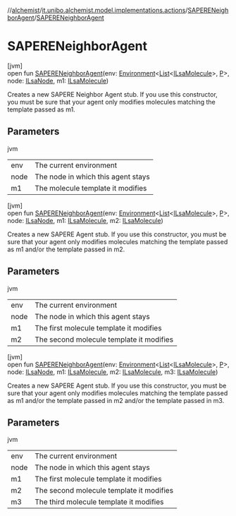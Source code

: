 //[alchemist](../../../index.md)/[it.unibo.alchemist.model.implementations.actions](../index.md)/[SAPERENeighborAgent](index.md)/[SAPERENeighborAgent](-s-a-p-e-r-e-neighbor-agent.md)

# SAPERENeighborAgent

[jvm]\
open fun [SAPERENeighborAgent](-s-a-p-e-r-e-neighbor-agent.md)(env: [Environment](../../it.unibo.alchemist.model.interfaces/-environment/index.md)<[List](https://docs.oracle.com/javase/8/docs/api/java/util/List.html)<[ILsaMolecule](../../it.unibo.alchemist.model.interfaces/-i-lsa-molecule/index.md)>, [P](../../it.unibo.alchemist.model.implementations.reactions/-s-a-p-e-r-e-gradient/index.md)>, node: [ILsaNode](../../it.unibo.alchemist.model.interfaces/-i-lsa-node/index.md), m1: [ILsaMolecule](../../it.unibo.alchemist.model.interfaces/-i-lsa-molecule/index.md))

Creates a new SAPERE Neighbor Agent stub. If you use this constructor, you must be sure that your agent only modifies molecules matching the template passed as m1.

## Parameters

jvm

| | |
|---|---|
| env | The current environment |
| node | The node in which this agent stays |
| m1 | The molecule template it modifies |

[jvm]\
open fun [SAPERENeighborAgent](-s-a-p-e-r-e-neighbor-agent.md)(env: [Environment](../../it.unibo.alchemist.model.interfaces/-environment/index.md)<[List](https://docs.oracle.com/javase/8/docs/api/java/util/List.html)<[ILsaMolecule](../../it.unibo.alchemist.model.interfaces/-i-lsa-molecule/index.md)>, [P](../../it.unibo.alchemist.model.implementations.reactions/-s-a-p-e-r-e-gradient/index.md)>, node: [ILsaNode](../../it.unibo.alchemist.model.interfaces/-i-lsa-node/index.md), m1: [ILsaMolecule](../../it.unibo.alchemist.model.interfaces/-i-lsa-molecule/index.md), m2: [ILsaMolecule](../../it.unibo.alchemist.model.interfaces/-i-lsa-molecule/index.md))

Creates a new SAPERE Agent stub. If you use this constructor, you must be sure that your agent only modifies molecules matching the template passed as m1 and/or the template passed in m2.

## Parameters

jvm

| | |
|---|---|
| env | The current environment |
| node | The node in which this agent stays |
| m1 | The first molecule template it modifies |
| m2 | The second molecule template it modifies |

[jvm]\
open fun [SAPERENeighborAgent](-s-a-p-e-r-e-neighbor-agent.md)(env: [Environment](../../it.unibo.alchemist.model.interfaces/-environment/index.md)<[List](https://docs.oracle.com/javase/8/docs/api/java/util/List.html)<[ILsaMolecule](../../it.unibo.alchemist.model.interfaces/-i-lsa-molecule/index.md)>, [P](../../it.unibo.alchemist.model.implementations.reactions/-s-a-p-e-r-e-gradient/index.md)>, node: [ILsaNode](../../it.unibo.alchemist.model.interfaces/-i-lsa-node/index.md), m1: [ILsaMolecule](../../it.unibo.alchemist.model.interfaces/-i-lsa-molecule/index.md), m2: [ILsaMolecule](../../it.unibo.alchemist.model.interfaces/-i-lsa-molecule/index.md), m3: [ILsaMolecule](../../it.unibo.alchemist.model.interfaces/-i-lsa-molecule/index.md))

Creates a new SAPERE Agent stub. If you use this constructor, you must be sure that your agent only modifies molecules matching the template passed as m1 and/or the template passed in m2 and/or the template passed in m3.

## Parameters

jvm

| | |
|---|---|
| env | The current environment |
| node | The node in which this agent stays |
| m1 | The first molecule template it modifies |
| m2 | The second molecule template it modifies |
| m3 | The third molecule template it modifies |

